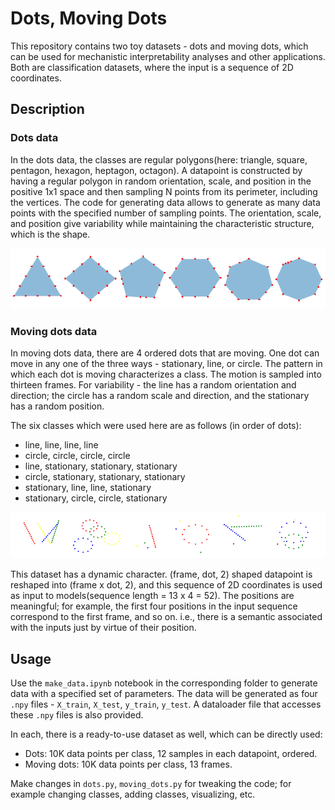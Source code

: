 # Dots, Moving Dots
This repository contains two toy datasets - dots and moving dots, which can be used for mechanistic interpretability analyses and other applications. Both are classification datasets, where the input is a sequence of 2D coordinates.

## Description

### Dots data
In the dots data, the classes are regular polygons(here: triangle, square, pentagon, hexagon, heptagon, octagon). A datapoint is constructed by having a regular polygon in random orientation, scale, and position in the positive 1x1 space and then sampling N points from its perimeter, including the vertices. 
The code for generating data allows to generate as many data points with the specified number of sampling points. 
The orientation, scale, and position give variability while maintaining the characteristic structure, which is the shape. 

![Dots](images/dots.png)

### Moving dots data
In moving dots data, there are 4 ordered dots that are moving. One dot can move in any one of the three ways - stationary, line, or circle. The pattern in which each dot is moving characterizes a class. The motion is sampled into thirteen frames. For variability - the line has a random orientation and direction; the circle has a random scale and direction, and the stationary has a random position. 

The six classes which were used here are as follows (in order of dots):

- line, line, line, line
- circle, circle, circle, circle
- line, stationary, stationary, stationary
- circle, stationary, stationary, stationary
- stationary, line, line, stationary
- stationary, circle, circle, stationary

![Moving Dots](images/moving_dots.png)

This dataset has a dynamic character. (frame, dot, 2) shaped datapoint is reshaped into (frame x dot, 2), and this sequence of 2D coordinates is used as input to models(sequence length = 13 x 4 = 52). The positions are meaningful; for example, the first four positions in the input sequence correspond to the first frame, and so on. i.e., there is a semantic associated with the inputs just by virtue of their position.

## Usage

Use the `make_data.ipynb` notebook in the corresponding folder to generate data with a specified set of parameters. The data will be generated as four `.npy` files - `X_train`, `X_test`, `y_train`, `y_test`. A dataloader file that accesses these `.npy` files is also provided. 

In each, there is a ready-to-use dataset as well, which can be directly used: 
- Dots: 10K data points per class, 12 samples in each datapoint, ordered.
- Moving dots: 10K data points per class, 13 frames.

Make changes in `dots.py`, `moving_dots.py` for tweaking the code; for example changing classes, adding classes, visualizing, etc. 
